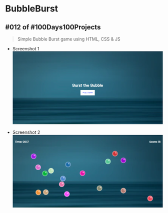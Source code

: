 # BubbleBurst
## #012 of #100Days100Projects
> Simple Bubble Burst game using HTML, CSS &amp; JS

* Screenshot 1
![Bubble Burst 1](https://github.com/g-k-shuvo/BubbleBurst/blob/main/Screenshot1.png)

* Screenshot 2
![Bubble Burst 2](https://github.com/g-k-shuvo/BubbleBurst/blob/main/Screenshot2.png)
